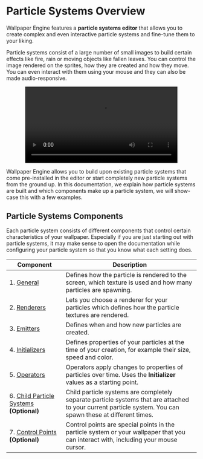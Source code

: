# Particle Systems Overview

Wallpaper Engine features a **particle systems editor** that allows you to create complex and even interactive particle systems and fine-tune them to your liking.

Particle systems consist of a large number of small images to build certain effects like fire, rain or moving objects like fallen leaves. You can control the image rendered on the sprites, how they are created and how they move. You can even interact with them using your mouse and they can also be made audio-responsive.

<video width="80%" style="margin: 0 auto;display: block;" controls loop autoplay>
  <source src="/videos/particle_system_editor.mp4" type="video/mp4">
  Your browser does not support the video tag.
</video>

Wallpaper Engine allows you to build upon existing particle systems that come pre-installed in the editor or start completely new particle systems from the ground up. In this documentation, we explain how particle systems are built and which components make up a particle system, we will show-case this with a few examples.

## Particle Systems Components

Each particle system consists of different components that control certain characteristics of your wallpaper. Especially if you are just starting out with particle systems, it may make sense to open the documentation while configuring your particle system so that you know what each setting does.

| Component            | Description   |
|----------------------|---------------|
| 1. [General](/en/scene/particles/component/general.html) | Defines how the particle is rendered to the screen, which texture is used and how many particles are spawning. |
| 2. [Renderers](/en/scene/particles/component/renderer.html) | Lets you choose a renderer for your particles which defines how the particle textures are rendered. |
| 3. [Emitters](/en/scene/particles/component/emitter.html) | Defines when and how new particles are created. |
| 4. [Initializers](/en/scene/particles/component/initializer.html) | Defines properties of your particles at the time of your creation, for example their size, speed and color. |
| 5. [Operators](/en/scene/particles/component/operator.html) | Operators apply changes to properties of particles over time. Uses the **Initializer** values as a starting point. |
| 6. [Child Particle Systems](/en/scene/particles/component/children.html) **(Optional)** | Child particle systems are completely separate particle systems that are attached to your current particle system. You can spawn these at different times. |
| 7. [Control Points](/en/scene/particles/component/control_point.html) **(Optional)** | Control points are special points in the particle system or your wallpaper that you can interact with, including your mouse cursor.|
